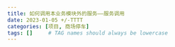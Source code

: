 ```yaml
---
title: 如何调用本业务模块外的服务——服务调用
date: 2023-01-05 +/-TTTT
categories: [项目, 商场停车]
tags: []     # TAG names should always be lowercase
---
```


